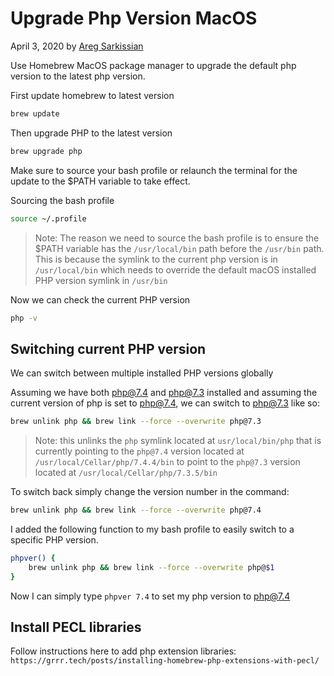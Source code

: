 # Upgrade Php Version MacOS

April 3, 2020 by [Areg Sarkissian](https://aregsar.com/about)

Use Homebrew MacOS package manager to upgrade the default php version to the latest php version.

First update homebrew to latest version

```bash
brew update
```

Then upgrade PHP to the latest version

```bash
brew upgrade php
```

Make sure to source your bash profile or relaunch the terminal for the update to the $PATH variable to take effect.

Sourcing the bash profile

```bash
source ~/.profile
```

> Note: The reason we need to source the bash profile is to ensure the $PATH variable has the `/usr/local/bin` path before the `/usr/bin` path. This is because the symlink to the current php version is in `/usr/local/bin` which needs to override the default macOS installed PHP version symlink in `/usr/bin`

Now we can check the current PHP version

```bash
php -v
```

## Switching current PHP version

We can switch between multiple installed PHP versions globally

Assuming we have both php@7.4 and php@7.3 installed and assuming the current version of php is set to php@7.4, we can switch to php@7.3 like so:

```bash
brew unlink php && brew link --force --overwrite php@7.3
```

> Note: this unlinks the `php` symlink located at `usr/local/bin/php` that is currently pointing to the `php@7.4` version located at `/usr/local/Cellar/php/7.4.4/bin` to point to the `php@7.3` version located at `/usr/local/Cellar/php/7.3.5/bin`

To switch back simply change the version number in the command:

```bash
brew unlink php && brew link --force --overwrite php@7.4
```

I added the following function to my bash profile to easily switch to a specific PHP version.

```bash
phpver() {
    brew unlink php && brew link --force --overwrite php@$1
}
```

Now I can simply type `phpver 7.4` to set my php version to php@7.4

## Install PECL libraries

Follow instructions here to add php extension libraries:
`https://grrr.tech/posts/installing-homebrew-php-extensions-with-pecl/`
